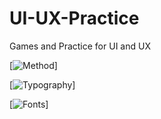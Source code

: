 # UI-UX-Practice
Games and Practice for UI and UX

[![Method](https://method.ac)]

[![Typography](https://www.tothepoint.co.uk/us/fun/i-shot-the-serif/)]

[![Fonts](https://www.supremo.co.uk/foney-fonts/)]

